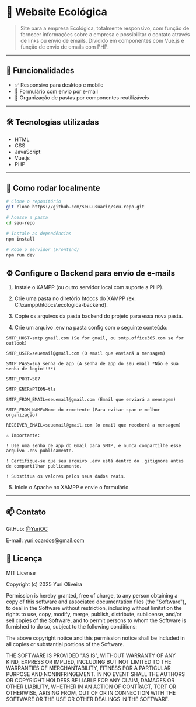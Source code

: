 # 🌱 Website Ecológica

> Site para a empresa Ecológica, totalmente responsivo, com função de fornecer informações sobre a empresa e possibilitar o contato através de links ou envio de emails. Dividido em componentes com Vue.js e função de envio de emails com PHP.

---

## 🚀 Funcionalidades

- ✅ Responsivo para desktop e mobile
- 🔐 Formulário com envio por e-mail
- 📁 Organização de pastas por componentes reutilizáveis

---

## 🛠️ Tecnologias utilizadas

- HTML
- CSS
- JavaScript
- Vue.js
- PHP

---

## 🧪 Como rodar localmente

```bash
# Clone o repositório
git clone https://github.com/seu-usuario/seu-repo.git

# Acesse a pasta
cd seu-repo

# Instale as dependências
npm install

# Rode o servidor (Frontend)
npm run dev  
```
## ⚙ Configure o Backend para envio de e-mails

1. Instale o XAMPP (ou outro servidor local com suporte a PHP).

2. Crie uma pasta no diretório htdocs do XAMPP (ex: C:\xampp\htdocs\ecologica-backend).

3. Copie os arquivos da pasta backend do projeto para essa nova pasta.

4. Crie um arquivo .env na pasta config com o seguinte conteúdo:
```
SMTP_HOST=smtp.gmail.com (Se for gmail, ou smtp.office365.com se for outlook)

SMTP_USER=seuemail@gmail.com (O email que enviará a mensagem)

SMTP_PASS=sua_senha_de_app (A senha de app do seu email *Não é sua senha de login!!!*)

SMTP_PORT=587 

SMTP_ENCRYPTION=tls

SMTP_FROM_EMAIL=seuemail@gmail.com (Email que enviará a mensagem)

SMTP_FROM_NAME=Nome do remetente (Para evitar span e melhor organização)

RECEIVER_EMAIL=seuemail@gmail.com (o email que receberá a mensagem)

⚠️ Importante:

! Use uma senha de app do Gmail para SMTP, e nunca compartilhe esse arquivo .env publicamente.

! Certifique-se que seu arquivo .env está dentro do .gitignore antes de compartilhar publicamente.

! Substitua os valores pelos seus dados reais.
```
5. Inicie o Apache no XAMPP e envie o formulário.

---



## 📫 Contato

GitHub: [@YuriOC
](https://github.com/YuriOC)

E-mail: yuri.ocardos@gmail.com

## 📝 Licença

MIT License

Copyright (c) 2025 Yuri Oliveira

Permission is hereby granted, free of charge, to any person obtaining a copy
of this software and associated documentation files (the "Software"), to deal
in the Software without restriction, including without limitation the rights
to use, copy, modify, merge, publish, distribute, sublicense, and/or sell
copies of the Software, and to permit persons to whom the Software is
furnished to do so, subject to the following conditions:

The above copyright notice and this permission notice shall be included in all
copies or substantial portions of the Software.

THE SOFTWARE IS PROVIDED "AS IS", WITHOUT WARRANTY OF ANY KIND, EXPRESS OR
IMPLIED, INCLUDING BUT NOT LIMITED TO THE WARRANTIES OF MERCHANTABILITY,
FITNESS FOR A PARTICULAR PURPOSE AND NONINFRINGEMENT. IN NO EVENT SHALL THE
AUTHORS OR COPYRIGHT HOLDERS BE LIABLE FOR ANY CLAIM, DAMAGES OR OTHER
LIABILITY, WHETHER IN AN ACTION OF CONTRACT, TORT OR OTHERWISE, ARISING FROM,
OUT OF OR IN CONNECTION WITH THE SOFTWARE OR THE USE OR OTHER DEALINGS IN THE
SOFTWARE.


